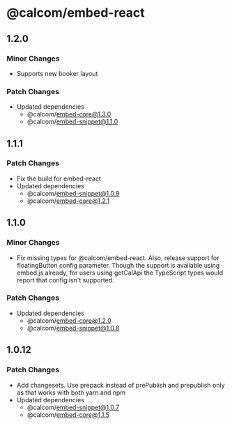 # @calcom/embed-react

## 1.2.0

### Minor Changes

- Supports new booker layout

### Patch Changes

- Updated dependencies
  - @calcom/embed-core@1.3.0
  - @calcom/embed-snippet@1.1.0

## 1.1.1

### Patch Changes

- Fix the build for embed-react
- Updated dependencies
  - @calcom/embed-snippet@1.0.9
  - @calcom/embed-core@1.2.1

## 1.1.0

### Minor Changes

- Fix missing types for @calcom/embed-react. Also, release support for floatingButton config parameter. Though the support is available using embed.js already, for users using getCalApi the TypeScript types would report that config isn't supported.

### Patch Changes

- Updated dependencies
  - @calcom/embed-core@1.2.0
  - @calcom/embed-snippet@1.0.8

## 1.0.12

### Patch Changes

- Add changesets. Use prepack instead of prePublish and prepublish only as that works with both yarn and npm
- Updated dependencies
  - @calcom/embed-snippet@1.0.7
  - @calcom/embed-core@1.1.5
